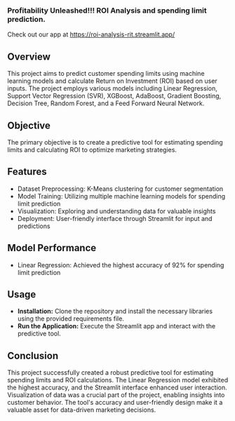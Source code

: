 
### Profitability Unleashed!!! ROI Analysis and spending limit prediction. 

Check out our app at
https://roi-analysis-rit.streamlit.app/



## Overview
This project aims to predict customer spending limits using machine learning models and calculate Return on Investment (ROI) based on user inputs. The project employs various models including Linear Regression, Support Vector Regression (SVR), XGBoost, AdaBoost, Gradient Boosting, Decision Tree, Random Forest, and a Feed Forward Neural Network.

## Objective
The primary objective is to create a predictive tool for estimating spending limits and calculating ROI to optimize marketing strategies.

## Features
- Dataset Preprocessing: K-Means clustering for customer segmentation
- Model Training: Utilizing multiple machine learning models for spending limit prediction
- Visualization: Exploring and understanding data for valuable insights
- Deployment: User-friendly interface through Streamlit for input and predictions

## Model Performance
- Linear Regression: Achieved the highest accuracy of 92% for spending limit prediction

## Usage
- **Installation:** Clone the repository and install the necessary libraries using the provided requirements file.
- **Run the Application:** Execute the Streamlit app and interact with the predictive tool.

## Conclusion
This project successfully created a robust predictive tool for estimating spending limits and ROI calculations. The Linear Regression model exhibited the highest accuracy, and the Streamlit interface enhanced user interaction. Visualization of data was a crucial part of the project, enabling insights into customer behavior. The tool's accuracy and user-friendly design make it a valuable asset for data-driven marketing decisions.



